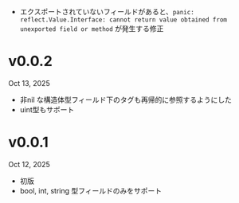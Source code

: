 - エクスポートされていないフィールドがあると、`panic: reflect.Value.Interface: cannot return value obtained from unexported field or method` が発生する修正

v0.0.2
======
Oct 13, 2025

- 非nil な構造体型フィールド下のタグも再帰的に参照するようにした
- uint型もサポート

v0.0.1
======
Oct 12, 2025

- 初版
- bool, int, string 型フィールドのみをサポート
